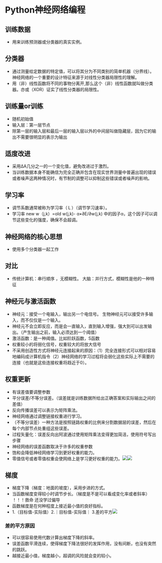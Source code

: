 # Python神经网络编程
## 训练数据
* 用来训练预测器或分类器的真实实例。
## 分类器
* 通过测量给定数据的特定值，可以将其分为不同类别的简单机器（分界线）。神经网络的一个重要的设计特征来源于对线性分类器局限性的理解。
* 用（非）线性函数将不同的事物分离开,那么这个（非）线性函数就叫做分类器。亦或（XOR）证实了线性分类器的局限性。
## 训练量or训练
* 随机初始值
* 输入层：第一层节点
* 除第一层的输入层和最后一层的输入层以外的中间层叫做隐藏层，因为它的输出不需要很明显的表示为输出
## 适度改进
* 采用∆A几分之一的一个变化值，避免改进过于激烈。
* 当训练数据本身不能确信为完全正确并包含在现实世界测量中普遍出现的错误或者噪声这两种情况时，有节制的调整可以抑制这些错误或者噪声的影响。
## 学习率
* 调节系数通常被称为学习率（Ｌ）（调节学习速率）。
* 学习率 new w（j,k）=old w(j,k)- α•∂E/∂w(j,k) 中的因子α，这个因子可以调节这些变化的强度，确保不会超调。
## 神经网络的核心思想
* 使用多个分类器一起工作
## 对比
* 传统计算机：串行顺序 ，无模糊性。 大脑：并行方式，模糊性是他的一种特征
## 神经元与激活函数
* 神经元：接受一个电输入，输出另一个电信号。 生物神经元可以接受许多输入，而不仅仅是一个输入。
* 神经元不会立即反应，而是会一直输入，直到输入增强，强大到可以出发输出。（产生输出之前，输入必须达到一个阈值）
* 激活函数：是一种阈值。比如阶跃函数，S函数
* 权重较小的将弱化信号，权重较大的将放大信号
* 不采用创造性方式将神经元连接起来的原因：（1）完全连接形式可以相对容易地编码成计算机指令（2）神经网络的学习过程将会弱化这些实际上不需要的连接（也就是这些连接权重将趋近于0）。
## 权重更新
* 有误差值要调整参数
* 平分误差/不等分误差。（误差就是训练数据所给出正确答案和实际输出之间的差值）
* 反向传播误差可以表示为矩阵乘法。
* 神经网络通过调整链接权重进行学习。
* （不等分误差）一种方法是按照链路权重的比例来分割数据层的误差，然后在每个内部节点处重组这些误差。
* 过程矢量化：误差反向出阿波通过使用矩阵乘法变得更加简洁，使用符号写出步骤
* 神经网络的误差函数取决于许多的权重参数
* 饱和会降低神经网络学习到更好权重的能力。
* 零值信号或者零值权重会使网络上是学习更好权重的能力。![](https://tva1.sinaimg.cn/large/e6c9d24egy1h66edh664nj21400u0q8x.jpg)![](https://tva1.sinaimg.cn/large/e6c9d24egy1h66ed2gsaej21400u0jzd.jpg)
## 梯度
* 梯度下降（梯度：地面的坡度），采用步进的方式。
* 当函数梯度变得较小时调节步长。（梯度是不是可以看成变化率或者斜率） ！！！救命 还没学过偏导
* 函数梯度是在何种程度上接近最小值的良好指标。
* 1.（目标值-实际值）2.｜目标值-实际值｜ 3.差的平方![](https://tva1.sinaimg.cn/large/e6c9d24egy1h66eejge10j21400u0qaz.jpg)
### 差的平方原因
* 可以很容易使用代数计算出梯度下降的斜率。
* 误差函数平滑连续，使得梯度下降法很好的发挥作用，没有间断，也没有突然的跳跃。
* 越接近最小值，梯度越小，超调的风险就会变的较小。
